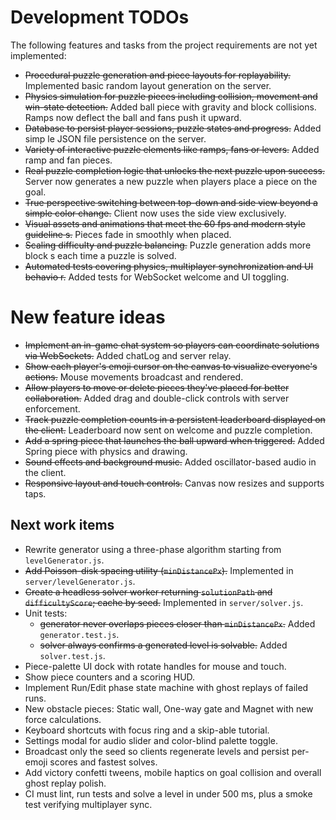 # Development TODOs

The following features and tasks from the project requirements are not yet implemented:

- ~~Procedural puzzle generation and piece layouts for replayability.~~ Implemented basic random layout generation on the server.
- ~~Physics simulation for puzzle pieces including collision, movement and win-state detection.~~ Added ball piece with gravity and block collisions. Ramps now deflect the ball and fans push it upward.
- ~~Database to persist player sessions, puzzle states and progress.~~ Added simp
le JSON file persistence on the server.
- ~~Variety of interactive puzzle elements like ramps, fans or levers.~~ Added ramp and fan pieces.
- ~~Real puzzle completion logic that unlocks the next puzzle upon success.~~ Server now generates a new puzzle when players place a piece on the goal.
- ~~True perspective switching between top-down and side view beyond a simple color change.~~ Client now uses the side view exclusively.
- ~~Visual assets and animations that meet the 60 fps and modern style guideline
s.~~ Pieces fade in smoothly when placed.
- ~~Scaling difficulty and puzzle balancing.~~ Puzzle generation adds more block
s each time a puzzle is solved.
- ~~Automated tests covering physics, multiplayer synchronization and UI behavio
r.~~ Added tests for WebSocket welcome and UI toggling.

# New feature ideas
- ~~Implement an in-game chat system so players can coordinate solutions via WebSockets.~~ Added chatLog and server relay.
- ~~Show each player's emoji cursor on the canvas to visualize everyone's actions.~~ Mouse movements broadcast and rendered.
- ~~Allow players to move or delete pieces they've placed for better collaboration.~~ Added drag and double-click controls with server enforcement.
- ~~Track puzzle completion counts in a persistent leaderboard displayed on the client.~~ Leaderboard now sent on welcome and puzzle completion.
- ~~Add a spring piece that launches the ball upward when triggered.~~ Added Spring piece with physics and drawing.
- ~~Sound effects and background music.~~ Added oscillator-based audio in the client.
- ~~Responsive layout and touch controls.~~ Canvas now resizes and supports taps.

## Next work items
- Rewrite generator using a three-phase algorithm starting from `levelGenerator.js`.
 - ~~Add Poisson-disk spacing utility (`minDistancePx`).~~ Implemented in `server/levelGenerator.js`.
- ~~Create a headless solver worker returning `solutionPath` and `difficultyScore`; cache by seed.~~ Implemented in `server/solver.js`.
- Unit tests:
  - ~~generator never overlaps pieces closer than `minDistancePx`.~~ Added `generator.test.js`.
  - ~~solver always confirms a generated level is solvable.~~ Added `solver.test.js`.
- Piece-palette UI dock with rotate handles for mouse and touch.
- Show piece counters and a scoring HUD.
- Implement Run/Edit phase state machine with ghost replays of failed runs.
- New obstacle pieces: Static wall, One-way gate and Magnet with new force calculations.
- Keyboard shortcuts with focus ring and a skip-able tutorial.
- Settings modal for audio slider and color-blind palette toggle.
- Broadcast only the seed so clients regenerate levels and persist per-emoji scores and fastest solves.
- Add victory confetti tweens, mobile haptics on goal collision and overall ghost replay polish.
- CI must lint, run tests and solve a level in under 500 ms, plus a smoke test verifying multiplayer sync.
